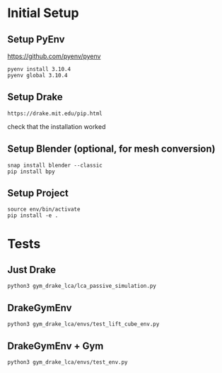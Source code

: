 # Initial Setup
## Setup PyEnv

https://github.com/pyenv/pyenv


```
pyenv install 3.10.4
pyenv global 3.10.4
```

## Setup Drake

```
https://drake.mit.edu/pip.html
```

check that the installation worked

## Setup Blender (optional, for mesh conversion)

```
snap install blender --classic
pip install bpy
```

## Setup Project

```
source env/bin/activate
pip install -e .
```

# Tests

## Just Drake
```
python3 gym_drake_lca/lca_passive_simulation.py
```

## DrakeGymEnv
```
python3 gym_drake_lca/envs/test_lift_cube_env.py
```

## DrakeGymEnv + Gym
```
python3 gym_drake_lca/envs/test_env.py
```